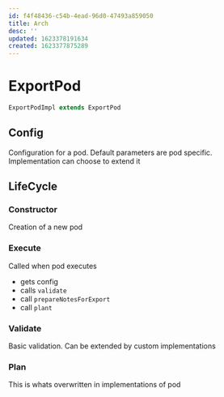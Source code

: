 ```yaml
---
id: f4f48436-c54b-4ead-96d0-47493a859050
title: Arch
desc: ''
updated: 1623378191634
created: 1623377875289
---
```




# ExportPod

```ts
ExportPodImpl extends ExportPod
```

## Config

Configuration for a pod. Default parameters are pod specific. Implementation can choose to extend it

## LifeCycle

### Constructor

Creation of a new pod

### Execute

Called when pod executes
- gets config
- calls `validate`
- call `prepareNotesForExport`
- call `plant`
### Validate

Basic validation. Can be extended by custom implementations

### Plan

This is whats overwritten in implementations of pod